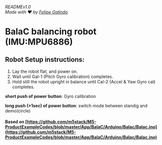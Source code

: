 ###### READMEv1.0 <br/> Made with ❤️ by [Felipe Galindo](https://felipegalind0.github.io)

# BalaC balancing robot (IMU:MPU6886)


## Robot Setup instructions:

1. Lay the robot flat, and power on.
2. Wait until Gal-1 (Pitch Gyro calibration) completes.
3. Hold still the robot upright in balance until Cal-2 (Accel & Yaw Gyro cal)
completes.

**short push of power button**: Gyro calibration

**long push (>1sec) of power button**: switch mode between standig and
demo(circle)

#### Based on [https://github.com/m5stack/M5-ProductExampleCodes/blob/master/App/BalaC/Arduino/Balac/Balac.ino](https://github.com/m5stack/M5-ProductExampleCodes/blob/master/App/BalaC/Arduino/Balac/Balac.ino)
